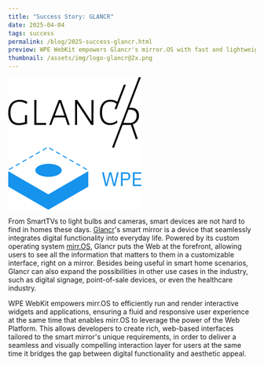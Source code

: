 ```yaml
---
title: "Success Story: GLANCR"
date: 2025-04-04
tags: success
permalink: /blog/2025-success-glancr.html
preview: WPE WebKit empowers Glancr's mirror.OS with fast and lightweight Web rendering, ensuring a smooth and responsive smart mirror experience.
thumbnail: /assets/img/logo-glancr@2x.png
---
```


<div class="success-top">
<img alt="GLANCR: the smart mirror for your digital home" align="center" src="/assets/img/logo-glancr@2x.png">
<img alt="WPE" align="center" src="/assets/img/logo-blue.svg">
</div>

From SmartTVs to light bulbs and cameras, smart devices are not hard to find in homes these days. [Glancr](https://glancr.net)'s smart mirror is a device that seamlessly integrates digital functionality into everyday life. Powered by its custom operating system [mirr.OS](https://gitlab.com/glancr/mirr-os), Glancr puts the Web at the forefront, allowing users to see all the information that matters to them in a customizable interface, right on a mirror. Besides being useful in smart home scenarios, Glancr can also expand the possibilities in other use cases in the industry, such as digital signage, point-of-sale devices, or even the healthcare industry.

WPE WebKit empowers mirr.OS to efficiently run and render interactive widgets and applications, ensuring a fluid and responsive user experience at the same time that enables mirr.OS to leverage the power of the Web Platform. This allows developers to create rich, web-based interfaces tailored to the smart mirror's unique requirements, in order to deliver a seamless and visually compelling interaction layer for users at the same time it bridges the gap between digital functionality and aesthetic appeal.
